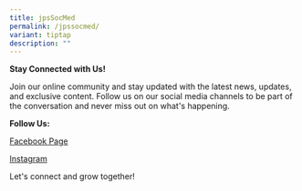 ```yaml
---
title: jpsSocMed
permalink: /jpssocmed/
variant: tiptap
description: ""
---
```

<p><strong>Stay Connected with Us!</strong>
</p>
<p>Join our online community and stay updated with the latest news, updates,
and exclusive content. Follow us on our social media channels to be part
of the conversation and never miss out on what's happening.</p>
<p><strong>Follow Us:</strong>
</p>
<p><a href="https://www.facebook.com/100093010071253" rel="noopener noreferrer nofollow" target="_blank">Facebook Page</a>
</p>
<p><a href="https://instagram.com/jurong_primary_school" rel="noopener noreferrer nofollow" target="_blank">Instagram</a>
</p>
<p>Let's connect and grow together!</p>